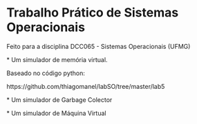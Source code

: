 # Trabalho Prático de Sistemas Operacionais
<p>Feito para a disciplina DCC065 - Sistemas Operacionais (UFMG)</p>
<p>* Um simulador de memória virtual.</p>
<p>Baseado no código python:</p>
https://github.com/thiagomanel/labSO/tree/master/lab5 <br/>
<p>* Um simulador de Garbage Colector</p>
<p>* Um simulador de Máquina Virtual</p>
